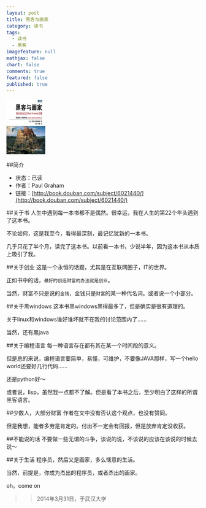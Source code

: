 ```yaml
---
layout: post
title: 黑客与画家
category: 读书
tags: 
  - 读书
  - 黑客
imagefeature: null
mathjax: false
chart: false
comments: true
featured: false
published: true
---
```

![img](/images/post/book/paint.jpg)

##简介
*	状态：已读
*	作者：Paul Graham 
*	链接：[http://book.douban.com/subject/6021440/](http://book.douban.com/subject/6021440/)

##关于书
人生中遇到每一本书都不是偶然。很幸运，我在人生的第22个年头遇到了这本书。

不论如何，这是我至今，看得最深刻，最记忆犹新的一本书。

几乎只花了半个月，读完了这本书。以前看一本书，少说半年，因为这本书从本质上吸引了我。

##关于创业
这是一个永恒的话题，尤其是在互联网圈子，IT的世界。

正如书中的话，`最好的创造财富的办法就是创业`。

当然，财富不只是说的`金钱`，金钱只是`财富`的某一种代名词。或者说一个小部分。

##关于黑windows
这本书黑windows黑得最多了，但是确实是很有道理的。

关于linux和windows谁好谁坏就不在我的讨论范围内了……

当然，还有黑java

##关于编程语言
每一种语言存在都有其在某一个时间段的意义。

但是总的来说，编程语言要简单，易懂，可维护，不要像JAVA那样，写一个hello world还要好几行代码……

还是python好～

或者说，lisp，虽然我一点都不了解。但是看了本书之后，至少明白了这样的所谓黑客语言。

##少数人，大部分财富
作者在文中没有否认这个观点，也没有赞同。

但是我想，能者多劳是肯定的。付出不一定会有回报，但是放弃肯定没收获。

##不能说的话
不要做一些无谓的斗争，该说的说，不该说的应该在该说的时候去说～

##关于生活
程序员，然后又是画家，多么惬意的生活。

当然，前提是，你成为杰出的程序员，或者杰出的画家。

oh。come on

>>2014年3月31日，于武汉大学

